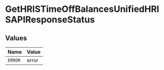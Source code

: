 # GetHRISTimeOffBalancesUnifiedHRISAPIResponseStatus


## Values

| Name    | Value   |
| ------- | ------- |
| `ERROR` | error   |